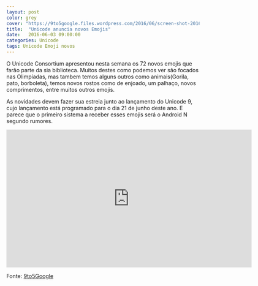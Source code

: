 ```yaml
---
layout: post
color: grey
cover: "https://9to5google.files.wordpress.com/2016/06/screen-shot-2016-06-02-at-8-20-21-pm.png?w=1500&h=0#038;h=474"
title:  "Unicode anuncia novos Emojis"
date:   2016-06-03 09:00:00
categories: Unicode
tags: Unicode Emoji novos
---
```

O Unicode Consortium apresentou nesta semana os 72 novos emojis que farão parte da sia biblioteca. Muitos  destes como podemos ver são focados nas Olimpíadas, mas tambem temos alguns outros como animais(Gorila, pato, borboleta), temos novos rostos como de enjoado, um palhaço, novos comprimentos, entre muitos outros emojis.

As novidades devem fazer sua estreia junto ao lançamento do Unicode 9, cujo lançamento está programado para o dia 21 de junho deste ano. E parece que o primeiro sistema a receber esses emojis será o Android N segundo rumores.

<iframe width="640" height="360" src="https://www.youtube.com/embed/b81S9lWIMnE" frameborder="0" align="middle" allowfullscreen></iframe>


Fonte: <a href="http://9to5google.com/2016/06/02/unicode-consortium-officially-approves-72-new-emoji-including-bacon-selfie-and-a-clown-face/">9to5Google</a>

<script async src="//pagead2.googlesyndication.com/pagead/js/adsbygoogle.js"></script>
<!-- Final_texto_okgnow -->
<ins class="adsbygoogle"
     style="display:block"
     data-ad-client="ca-pub-7837358846130941"
     data-ad-slot="9265933715"
     data-ad-format="auto"></ins>
<script>
(adsbygoogle = window.adsbygoogle || []).push({});
</script>
